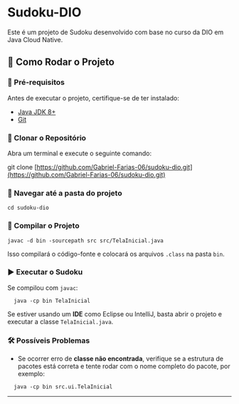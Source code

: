 # Sudoku-DIO

Este é um projeto de Sudoku desenvolvido com base no curso da DIO em Java Cloud Native.

## 🚀 Como Rodar o Projeto

### 🔧 Pré-requisitos

Antes de executar o projeto, certifique-se de ter instalado:

- [Java JDK 8+](https://www.oracle.com/java/technologies/javase-downloads.html)
- [Git](https://git-scm.com/)

### 👅 Clonar o Repositório

Abra um terminal e execute o seguinte comando:

git clone [https://github.com/Gabriel-Farias-06/sudoku-dio.git](https://github.com/Gabriel-Farias-06/sudoku-dio.git)

### 📂 Navegar até a pasta do projeto
```
cd sudoku-dio
```

### 🏰️ Compilar o Projeto
```
javac -d bin -sourcepath src src/TelaInicial.java
```
Isso compilará o código-fonte e colocará os arquivos `.class` na pasta `bin`.

### ▶️ Executar o Sudoku

Se compilou com `javac`:

```
  java -cp bin TelaInicial
```
Se estiver usando um **IDE** como Eclipse ou IntelliJ, basta abrir o projeto e executar a classe `TelaInicial.java`.

### 🛠️ Possíveis Problemas

- Se ocorrer erro de **classe não encontrada**, verifique se a estrutura de pacotes está correta e tente rodar com o nome completo do pacote, por exemplo:
```
  java -cp bin src.ui.TelaInicial
```
---

